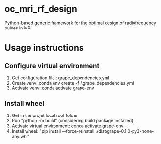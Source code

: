 # oc_mri_rf_design
Python-based generic framework for the optimal design of radiofrequency pulses in MRI

# Usage instructions
## Configure virtual environment
1. Get configuration file : grape_dependencies.yml
2. Create venv: 
    conda env create -f .\grape_dependencies.yml
3. Activate venv:
    conda activate grape-env

## Install wheel
1. Get in the projet local root folder 
2. Run "python -m build" (considering build package installed). 
3. Activate virtual environment: conda activate grape-env
4. Install wheel: "pip install --force-reinstall ./dist/grape-0.1.0-py3-none-any.whl"
